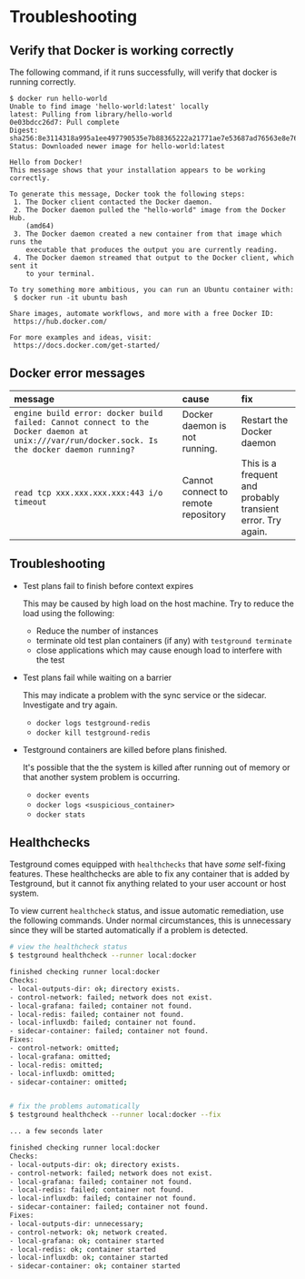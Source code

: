 # Troubleshooting

## Verify that Docker is working correctly

The following command, if it runs successfully, will verify that docker is running correctly.

```text
$ docker run hello-world
Unable to find image 'hello-world:latest' locally
latest: Pulling from library/hello-world
0e03bdcc26d7: Pull complete 
Digest: sha256:8e3114318a995a1ee497790535e7b88365222a21771ae7e53687ad76563e8e76
Status: Downloaded newer image for hello-world:latest

Hello from Docker!
This message shows that your installation appears to be working correctly.

To generate this message, Docker took the following steps:
 1. The Docker client contacted the Docker daemon.
 2. The Docker daemon pulled the "hello-world" image from the Docker Hub.
    (amd64)
 3. The Docker daemon created a new container from that image which runs the
    executable that produces the output you are currently reading.
 4. The Docker daemon streamed that output to the Docker client, which sent it
    to your terminal.

To try something more ambitious, you can run an Ubuntu container with:
 $ docker run -it ubuntu bash

Share images, automate workflows, and more with a free Docker ID:
 https://hub.docker.com/

For more examples and ideas, visit:
 https://docs.docker.com/get-started/
```

## Docker error messages

| message | cause | fix |
| :--- | :--- | :--- |
| `engine build error: docker build failed: Cannot connect to the Docker daemon at unix:///var/run/docker.sock. Is the docker daemon running?` | Docker daemon is not running. | Restart the Docker daemon |
| `read tcp xxx.xxx.xxx.xxx:443 i/o timeout` | Cannot connect to remote repository | This is a frequent and probably transient error. Try again. |

## Troubleshooting

* Test plans fail to finish before context expires

  This may be caused by high load on the host machine. Try to reduce the load using the following:

  * Reduce the number of instances
  * terminate old test plan containers \(if any\) with `testground terminate`
  * close applications which may cause enough load to interfere with the test

* Test plans fail while waiting on a barrier

  This may indicate a problem with the sync service or the sidecar. Investigate and try again.

  * `docker logs testground-redis`
  * `docker kill testground-redis`

* Testground containers are killed before plans finished.

  It's possible that the the system is killed after running out of memory or that another system problem is occurring.

  * `docker events`
  * `docker logs <suspicious_container>`
  * `docker stats`

## Healthchecks

Testground comes equipped with `healthchecks` that have _some_ self-fixing features. These healthchecks are able to fix any container that is added by Testground, but it cannot fix anything related to your user account or host system.

To view current `healthcheck` status, and issue automatic remediation, use the following commands. Under normal circumstances, this is unnecessary since they will be started automatically if a problem is detected.

```bash
# view the healthcheck status
$ testground healthcheck --runner local:docker

finished checking runner local:docker
Checks:
- local-outputs-dir: ok; directory exists.
- control-network: failed; network does not exist.
- local-grafana: failed; container not found.
- local-redis: failed; container not found.
- local-influxdb: failed; container not found.
- sidecar-container: failed; container not found.
Fixes:
- control-network: omitted; 
- local-grafana: omitted; 
- local-redis: omitted; 
- local-influxdb: omitted; 
- sidecar-container: omitted; 


# fix the problems automatically
$ testground healthcheck --runner local:docker --fix

... a few seconds later

finished checking runner local:docker
Checks:
- local-outputs-dir: ok; directory exists.
- control-network: failed; network does not exist.
- local-grafana: failed; container not found.
- local-redis: failed; container not found.
- local-influxdb: failed; container not found.
- sidecar-container: failed; container not found.
Fixes:
- local-outputs-dir: unnecessary; 
- control-network: ok; network created.
- local-grafana: ok; container started
- local-redis: ok; container started
- local-influxdb: ok; container started
- sidecar-container: ok; container started
```

